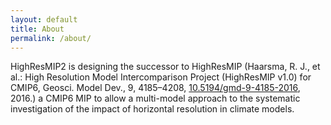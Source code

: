 ```yaml
---
layout: default
title: About
permalink: /about/
---
```


HighResMIP2 is designing the successor to HighResMIP (Haarsma, R. J., et al.: High Resolution Model Intercomparison Project (HighResMIP v1.0) for CMIP6, Geosci. Model Dev., 9, 4185–4208, <a href="https://doi.org/10.5194/gmd-9-4185-2016">10.5194/gmd-9-4185-2016</a>, 2016.) a CMIP6 MIP to allow a multi-model approach to the systematic investigation of the impact of horizontal resolution in climate models.
